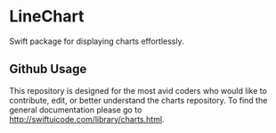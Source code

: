 # LineChart

Swift package for displaying charts effortlessly.

## Github Usage
This repository is designed for the most avid coders who would like to contribute, edit, or better understand the charts repository. To find the general documentation please go to <a href="http://swiftuicode.com/library/charts.html">http://swiftuicode.com/library/charts.html</a>.

